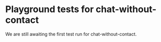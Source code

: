 # Playground tests for chat-without-contact
We are still awaiting the first test run for chat-without-contact.
